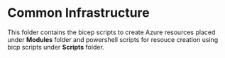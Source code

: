 # Common Infrastructure

This folder contains the bicep scripts to create Azure resources placed under __Modules__ folder and powershell scripts for resouce creation using bicp scripts under __Scripts__ folder.